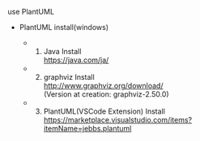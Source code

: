 
use PlantUML

* PlantUML install(windows)  

  * 1. Java Install  
  https://java.com/ja/  

  * 2. graphviz Install  
  http://www.graphviz.org/download/  
  (Version at creation: graphviz-2.50.0)  

  * 3. PlantUML(VSCode Extension) Install  
  https://marketplace.visualstudio.com/items?itemName=jebbs.plantuml  


